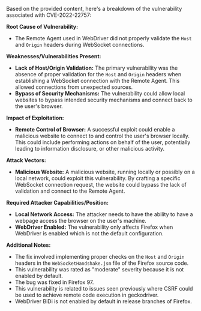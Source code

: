 Based on the provided content, here's a breakdown of the vulnerability associated with CVE-2022-22757:

**Root Cause of Vulnerability:**

- The Remote Agent used in WebDriver did not properly validate the `Host` and `Origin` headers during WebSocket connections.

**Weaknesses/Vulnerabilities Present:**

- **Lack of Host/Origin Validation:** The primary vulnerability was the absence of proper validation for the `Host` and `Origin` headers when establishing a WebSocket connection with the Remote Agent. This allowed connections from unexpected sources.
- **Bypass of Security Mechanisms:**  The vulnerability could allow local websites to bypass intended security mechanisms and connect back to the user's browser.

**Impact of Exploitation:**

- **Remote Control of Browser:** A successful exploit could enable a malicious website to connect to and control the user's browser locally. This could include performing actions on behalf of the user, potentially leading to information disclosure, or other malicious activity.

**Attack Vectors:**

- **Malicious Website:** A malicious website, running locally or possibly on a local network, could exploit this vulnerability. By crafting a specific WebSocket connection request, the website could bypass the lack of validation and connect to the Remote Agent.

**Required Attacker Capabilities/Position:**

- **Local Network Access:**  The attacker needs to have the ability to have a webpage access the browser on the user's machine. 
- **WebDriver Enabled:** The vulnerability only affects Firefox when WebDriver is enabled which is not the default configuration.

**Additional Notes:**

- The fix involved implementing proper checks on the `Host` and `Origin` headers in the `WebSocketHandshake.jsm` file of the Firefox source code.
- This vulnerability was rated as "moderate" severity because it is not enabled by default.
- The bug was fixed in Firefox 97.
- This vulnerability is related to issues seen previously where CSRF could be used to achieve remote code execution in geckodriver.
-  WebDriver BiDi is not enabled by default in release branches of Firefox.